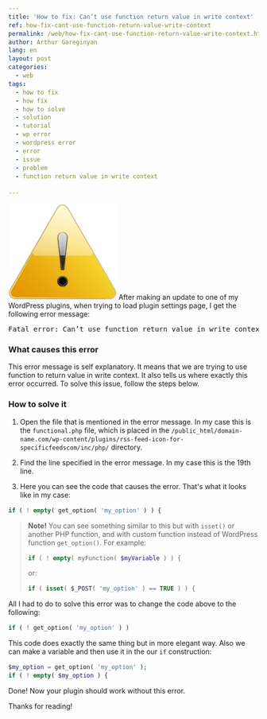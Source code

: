 ```yaml
---
title: 'How to fix: Can’t use function return value in write context'
ref: how-fix-cant-use-function-return-value-write-context
permalink: /web/how-fix-cant-use-function-return-value-write-context.html
author: Arthur Gareginyan
lang: en
layout: post
categories:
  - web
tags:
  - how to fix
  - how fix
  - how to solve
  - solution
  - tutorial
  - wp error
  - wordpress error
  - error
  - issue
  - problem
  - function return value in write context

---
```


![thumb](/images/thumbnail/error.png)
After making an update to one of my WordPress plugins, when trying to load plugin settings page, I get the following error message:
<pre>
Fatal error: Can’t use function return value in write context in /public_html/domain-name.com/wp-content/plugins/rss-feed-icon-for-specificfeedscom/inc/php/functional.php on line 19
</pre>




### What causes this error

This error message is self explanatory. It means that we are trying to use function to return value in write context. It also tells us where exactly this error occurred. To solve this issue, follow the steps below.


### How to solve it

1. Open the file that is mentioned in the error message. In my case this is the `functional.php` file, which is placed in the `/public_html/domain-name.com/wp-content/plugins/rss-feed-icon-for-specificfeedscom/inc/php/` directory.

2. Find the line specified in the error message. In my case this is the 19th line.

3. Here you can see the code that causes the error. That's what it looks like in my case:

```php
if ( ! empty( get_option( 'my_option' ) ) {
```

> **Note!** You can see something similar to this but with `isset()` or another PHP function, and with custom function instead of WordPress function `get_option()`. For example:
>
>```php
>if ( ! empty( myFunction( $myVariable ) ) {
>```
>
> or:
> 
>```php
>if ( isset( $_POST( 'my_option' ) == TRUE ) ) {
>```

All I had to do to solve this error was to change the code above to the following:

```php
if ( ! get_option( 'my_option' ) )
```

This code does exactly the same thing but in more elegant way. Also we can make a variable and then use it in the our `if` construction:

```php
$my_option = get_option( 'my_option' );
if ( ! empty( $my_option ) {
```

Done! Now your plugin should work without this error.

Thanks for reading!
